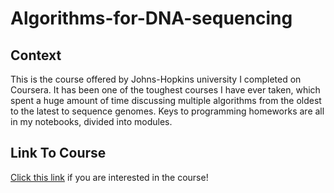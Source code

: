 # Algorithms-for-DNA-sequencing
## Context
This is the course offered by Johns-Hopkins university I completed on Coursera. It has been one of the toughest courses I have ever taken, which spent a huge amount of time discussing multiple algorithms from the oldest to the latest to sequence genomes. Keys to programming homeworks are all in my notebooks, divided into modules.
## Link To Course
[Click this link](https://www.coursera.org/learn/dna-sequencing) if you are interested in the course!